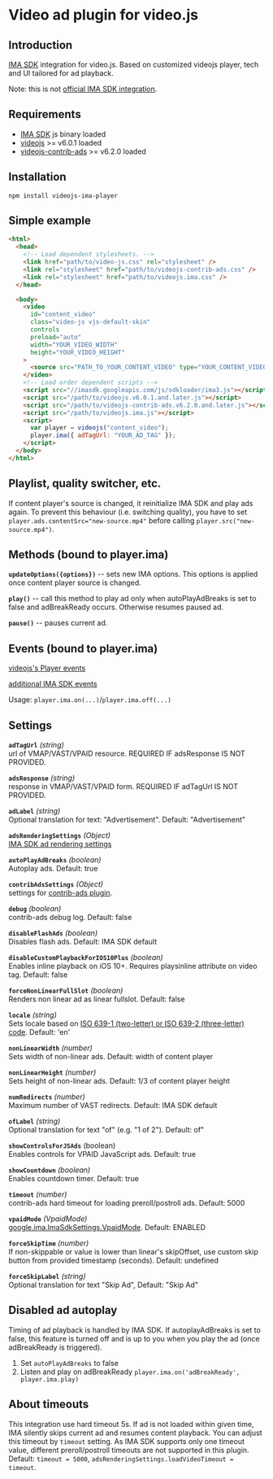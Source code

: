 # Video ad plugin for video.js

## Introduction

[IMA SDK](https://developers.google.com/interactive-media-ads/docs/sdks/html5/v3/apis) integration
for video.js. Based on customized videojs player, tech and UI tailored for ad playback.

Note: this is not [official IMA SDK integration](https://github.com/googleads/videojs-ima).

## Requirements

- [IMA SDK](https://developers.google.com/interactive-media-ads/docs/sdks/html5/v3/apis) js binary loaded
- [videojs](https://github.com/videojs/video.js) >= v6.0.1 loaded
- [videojs-contrib-ads](https://github.com/videojs/videojs-contrib-ads) >= v6.2.0 loaded

## Installation

```
npm install videojs-ima-player
```

## Simple example

```html
<html>
  <head>
    <!-- Load dependent stylesheets. -->
    <link href="path/to/video-js.css" rel="stylesheet" />
    <link rel="stylesheet" href="path/to/videojs-contrib-ads.css" />
    <link rel="stylesheet" href="path/to/videojs.ima.css" />
  </head>

  <body>
    <video
      id="content_video"
      class="video-js vjs-default-skin"
      controls
      preload="auto"
      width="YOUR_VIDEO_WIDTH"
      height="YOUR_VIDEO_HEIGHT"
    >
      <source src="PATH_TO_YOUR_CONTENT_VIDEO" type="YOUR_CONTENT_VIDEO_TYPE" />
    </video>
    <!-- Load order dependent scripts -->
    <script src="//imasdk.googleapis.com/js/sdkloader/ima3.js"></script>
    <script src="/path/to/videojs.v6.0.1.and.later.js"></script>
    <script src="/path/to/videojs-contrib-ads.v6.2.0.and.later.js"></script>
    <script src="/path/to/videojs.ima.js"></script>
    <script>
      var player = videojs("content_video");
      player.ima({ adTagUrl: "YOUR_AD_TAG" });
    </script>
  </body>
</html>
```

## Playlist, quality switcher, etc.

If content player's source is changed, it reinitialize IMA SDK and play ads again. To prevent this behaviour (i.e. switching quality),
you have to set `player.ads.contentSrc="new-source.mp4"` before calling `player.src("new-source.mp4")`.

## Methods (bound to player.ima)

**`updateOptions({options})`** -- sets new IMA options. This options is applied once content player source is changed.

**`play()`** -- call this method to play ad only when autoPlayAdBreaks is set to false and adBreakReady occurs. Otherwise resumes paused ad.

**`pause()`** -- pauses current ad.

## Events (bound to player.ima)

[videojs's Player events](https://docs.videojs.com/player#event:beforepluginsetup:$name)

[additional IMA SDK events](https://developers.google.com/interactive-media-ads/docs/sdks/html5/v3/apis#ima.AdEvent.Type)

Usage: `player.ima.on(...)`/`player.ima.off(...)`

## Settings

**`adTagUrl`** _(string)_  
url of VMAP/VAST/VPAID resource. REQUIRED IF adsResponse IS NOT PROVIDED.

**`adsResponse`** _(string)_  
response in VMAP/VAST/VPAID form. REQUIRED IF adTagUrl IS NOT PROVIDED.

**`adLabel`** _(string)_  
Optional translation for text: "Advertisement". Default: "Advertisement"

**`adsRenderingSettings`** _(Object)_  
[IMA SDK ad rendering settings](https://developers.google.com/interactive-media-ads/docs/sdks/html5/v3/apis#ima.AdsRenderingSettings)

**`autoPlayAdBreaks`** _(boolean)_  
Autoplay ads. Default: true

**`contribAdsSettings`** _(Object)_  
settings for [contrib-ads plugin](http://videojs.github.io/videojs-contrib-ads/integrator/options.html).

**`debug`** _(boolean)_  
contrib-ads debug log. Default: false

**`disableFlashAds`** _(boolean)_  
Disables flash ads. Default: IMA SDK default

**`disableCustomPlaybackForIOS10Plus`** _(boolean)_  
Enables inline playback on iOS 10+. Requires playsinline attribute on video tag. Default: false

**`forceNonLinearFullSlot`** _(boolean)_  
Renders non linear ad as linear fullslot. Default: false

**`locale`** _(string)_  
Sets locale based on [ISO 639-1 (two-letter) or ISO 639-2 (three-letter) code](http://www.loc.gov/standards/iso639-2/php/English_list.php). Default: 'en'

**`nonLinearWidth`** _(number)_  
Sets width of non-linear ads. Default: width of content player

**`nonLinearHeight`** _(number)_  
Sets height of non-linear ads. Default: 1/3 of content player height

**`numRedirects`** _(number)_  
Maximum number of VAST redirects. Default: IMA SDK default

**`ofLabel`** _(string)_  
Optional translation for text "of" (e.g. "1 of 2"). Default: of"

**`showControlsForJSAds`** (boolean)  
Enables controls for VPAID JavaScript ads. Default: true

**`showCountdown`** _(boolean)_  
Enables countdown timer. Default: true

**`timeout`** _(number)_  
contrib-ads hard timeout for loading preroll/postroll ads. Default: 5000

**`vpaidMode`** _(VpaidMode)_  
[google.ima.ImaSdkSettings.VpaidMode](//developers.google.com/interactive-media-ads/docs/sdks/html5/v3/apis#ima.ImaSdkSettings.VpaidMode). Default: ENABLED

**`forceSkipTime`** _(number)_  
If non-skippable or value is lower than linear's skipOffset, use custom skip button from provided timestamp (seconds). Default: undefined

**`forceSkipLabel`** _(string)_  
Optional translation for text "Skip Ad", Default: "Skip Ad"

## Disabled ad autoplay

Timing of ad playback is handled by IMA SDK. If autoplayAdBreaks is set to false,
this feature is turned off and is up to you when you play the ad
(once adBreakReady is triggered).

1. Set `autoPlayAdBreaks` to false
2. Listen and play on adBreakReady `player.ima.on('adBreakReady', player.ima.play)`

## About timeouts

This integration use hard timeout 5s. If ad is not loaded within given time,
IMA silently skips current ad and resumes content playback. You can adjust this
timeout by `timeout` setting. As IMA SDK supports only one timeout value,
different preroll/postroll timeouts are not supported in this plugin.
Default: `timeout = 5000`, `adsRenderingSettings.loadVideoTimeout = timeout`.
